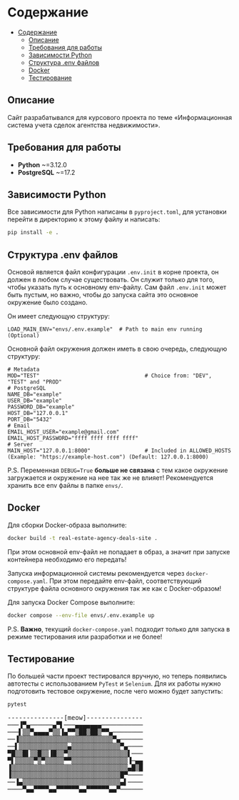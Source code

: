 # Содержание
- [Содержание](#содержание)
  - [Описание](#описание)
  - [Требования для работы](#требования-для-работы)
  - [Зависимости Python](#зависимости-python)
  - [Структура .env файлов](#структура-env-файлов)
  - [Docker](#docker)
  - [Тестирование](#тестирование)

## Описание
Сайт разрабатывался для курсового проекта по теме «Информационная система учета сделок агентства недвижимости».

## Требования для работы
- **Python** ~=3.12.0
- **PostgreSQL** ~=17.2

## Зависимости Python
Все зависимости для Python написаны в `pyproject.toml`, для установки перейти в директорию к этому файлу и написать:
```sh
pip install -e .
```

## Структура .env файлов
Основой является файл конфигурации `.env.init` в корне проекта, он должен в любом случае существовать. Он служит только для того, чтобы указать путь к основному env-файлу.
Сам файл `.env.init` может быть пустым, но важно, чтобы до запуска сайта это основное окружение было создано.

Он имеет следующую структуру:
```env
LOAD_MAIN_ENV="envs/.env.example"  # Path to main env running (Optional)
```

Основной файл окружения должен иметь в свою очередь, следующую структуру: 
```env
# Metadata
MOD="TEST"                                 # Choice from: "DEV", "TEST" and "PROD"
# PostgreSQL
NAME_DB="example"
USER_DB="example"
PASSWORD_DB="example"
HOST_DB="127.0.0.1"
PORT_DB="5432"
# Email
EMAIL_HOST_USER="example@gmail.com"
EMAIL_HOST_PASSWORD="ffff ffff ffff ffff" 
# Server
MAIN_HOST="127.0.0.1:8000"                 # Included in ALLOWED_HOSTS (Example: "https://example-host.com") (Default: 127.0.0.1:8000)
```

P.S.
Переменная `DEBUG=True` **больше не связана** с тем какое окружение загружается и окружение на нее так же не влияет!
Рекомендуется хранить все env файлы в папке `envs/`.

## Docker
Для сборки Docker-образа выполните:
```sh
docker build -t real-estate-agency-deals-site .
```
При этом основной env-файл не попадает в образ, а значит при запуске контейнера необходимо его передать!

Запуска информационной системы рекомендуется через `docker-compose.yaml`.
При этом передайте env-файл, соответствующий структуре файла основного окружения так же как с Docker-образом!

Для запуска Docker Compose выполните:
```sh
docker compose --env-file envs/.env.example up
```

P.S. 
**Важно**, текущий `docker-compose.yaml` подходит только для запуска в режиме тестирования или разработки и не более!

## Тестирование
По большей части проект тестировался вручную, но теперь появились автотесты с использованием `PyTest` и `Selenium`.
Для их работы нужно подготовить тестовое окружение, после чего можно будет запустить:
```sh
pytest
```

<pre>
---------------[meow]---------------
───▐▀▄──────▄▀▌───▄▄▄▄▄▄▄─────────── 
───▌▒▒▀▄▄▄▄▀▒▒▐▄▀▀▒██▒██▒▀▀▄──────── 
──▐▒▒▒▒▒▒▒▒▒▒▒▒▒▒▒▒▒▒▒▒▒▒▒▒▒▀▄────── 
──▌▒▒▒▒▒▒▒▒▒▒▒▒▒▄▒▒▒▒▒▒▒▒▒▒▒▒▒▀▄──── 
▀█▒▒█▌▒▒█▒▒▐█▒▒▀▒▒▒▒▒▒▒▒▒▒▒▒▒▒▒▒▌─── 
▀▌▒▒▒▒▒▀▒▀▒▒▒▒▒▀▀▒▒▒▒▒▒▒▒▒▒▒▒▒▒▒▐─▄▄ 
▐▒▒▒▒▒▒▒▒▒▒▒▒▒▒▒▒▒▒▒▒▒▒▒▒▒▒▒▒▒▒▒▄█▒█ 
▐▒▒▒▒▒▒▒▒▒▒▒▒▒▒▒▒▒▒▒▒▒▒▒▒▒▒▒▒▒█▀──── 
──▐▄▒▒▒▒▒▒▒▒▒▒▒▒▒▒▒▒▒▒▒▒▒▒▒▒▒▒▄▌──── 
────▀▄▄▀▀▀▀▄▄▀▀▀▀▀▀▄▄▀▀▀▀▀▀▄▄▀────── 
</pre>
